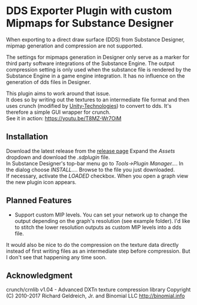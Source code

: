 # DDS Exporter Plugin with custom Mipmaps for Substance Designer

When exporting to a direct draw surface (DDS) from Substance Designer, mipmap generation and compression are not supported.

The settings for mipmaps generation in Designer only serve as a marker for third party software integrations of the Substance Engine.
The output compression setting is only used when the substance file is rendered by the Substance Engine in a game engine integration.
It has no influence on the generation of dds files in Designer.

This plugin aims to work around that issue.  
It does so by writing out the textures to an intermediate file format and
then uses crunch (modified by [Unity-Technologies](https://github.com/Unity-Technologies/crunch/tree/unity)) to convert to dds. It's therefore a simple GUI wrapper for crunch.  
See it in action: <https://youtu.be/T8MZ-Wr7OiM>

## Installation

Download the latest release from the [release page](https://github.com/OlafHaag/substance-mipmaps-exporter/releases)
Expand the *Assets* dropdown and download the *.sdplugin* file.  
In Substance Designer's top-bar menu go to *Tools->Plugin Manager...*. In the dialog choose *INSTALL...*. Browse to the file you just downloaded.  
If necessary, activate the *LOADED* checkbox. When you open a graph view the new plugin icon appears.

## Planned Features

- Support custom MIP levels. You can set your network up to change the output depending on the graph's resolution (see example folder).
I'd like to stitch the lower resolution outputs as custom MIP levels into a dds file.

It would also be nice to do the compression on the texture data directly instead of first writing files
as an intermediate step before compression. But I don't see that happening any time soon.

## Acknowledgment

crunch/crnlib v1.04 - Advanced DXTn texture compression library Copyright (C) 2010-2017 Richard Geldreich, Jr. and Binomial LLC <http://binomial.info>
